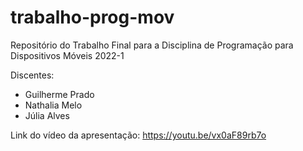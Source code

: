 # trabalho-prog-mov

Repositório do Trabalho Final para a Disciplina de Programação para Dispositivos Móveis 2022-1

Discentes:

- Guilherme Prado
- Nathalia Melo
- Júlia Alves 

Link do vídeo da apresentação: https://youtu.be/vx0aF89rb7o
